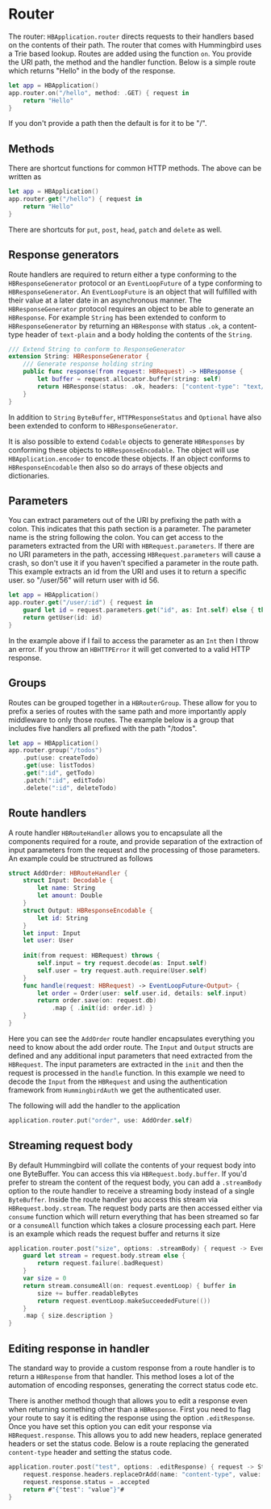 #  Router

The router: `HBApplication.router` directs requests to their handlers based on the contents of their path. The router that comes with Hummingbird uses a Trie based lookup. Routes are added using the function `on`. You provide the URI path, the method and the handler function. Below is a simple route which returns "Hello" in the body of the response.

```swift
let app = HBApplication()
app.router.on("/hello", method: .GET) { request in
    return "Hello"
}
```
If you don't provide a path then the default is for it to be "/".

## Methods

There are shortcut functions for common HTTP methods. The above can be written as

```swift
let app = HBApplication()
app.router.get("/hello") { request in
    return "Hello"
}
```

There are shortcuts for `put`, `post`, `head`, `patch` and `delete` as well.

## Response generators

Route handlers are required to return either a type conforming to the `HBResponseGenerator` protocol or an `EventLoopFuture` of a type conforming to `HBResponseGenerator`. An `EventLoopFuture` is an object that will fulfilled with their value at a later date in an asynchronous manner. The `HBResponseGenerator` protocol requires an object to be able to generate an `HBResponse`. For example `String` has been extended to conform to `HBResponseGenerator` by returning an `HBResponse` with status `.ok`,  a content-type header of `text-plain` and a body holding the contents of the `String`. 
```swift
/// Extend String to conform to ResponseGenerator
extension String: HBResponseGenerator {
    /// Generate response holding string
    public func response(from request: HBRequest) -> HBResponse {
        let buffer = request.allocator.buffer(string: self)
        return HBResponse(status: .ok, headers: ["content-type": "text/plain; charset=utf-8"], body: .byteBuffer(buffer))
    }
}
```

In addition to `String` `ByteBuffer`, `HTTPResponseStatus` and `Optional` have also been extended to conform to `HBResponseGenerator`.

It is also possible to extend `Codable` objects to generate `HBResponses` by conforming these objects to `HBResponseEncodable`. The object will use `HBApplication.encoder` to encode these objects. If an object conforms to `HBResponseEncodable` then also so do arrays of these objects and dictionaries.

## Parameters

You can extract parameters out of the URI by prefixing the path with a colon. This indicates that this path section is a parameter. The parameter name is the string following the colon. You can get access to the parameters extracted from the URI with `HBRequest.parameters`. If there are no URI parameters in the path, accessing `HBRequest.parameters` will cause a crash, so don't use it if you haven't specified a parameter in the route path. This example extracts an id from the URI and uses it to return a specific user. so "/user/56" will return user with id 56. 

```swift
let app = HBApplication()
app.router.get("/user/:id") { request in
    guard let id = request.parameters.get("id", as: Int.self) else { throw HBHTTPError(.badRequest) }
    return getUser(id: id)
}
```
In the example above if I fail to access the parameter as an `Int` then I throw an error. If you throw an `HBHTTPError` it will get converted to a valid HTTP response.

## Groups

Routes can be grouped together in a `HBRouterGroup`.  These allow for you to prefix a series of routes with the same path and more importantly apply middleware to only those routes. The example below is a group that includes five handlers all prefixed with the path "/todos".

```swift
let app = HBApplication()
app.router.group("/todos")
    .put(use: createTodo)
    .get(use: listTodos)
    .get(":id", getTodo)
    .patch(":id", editTodo)
    .delete(":id", deleteTodo)
```

## Route handlers

A route handler `HBRouteHandler` allows you to encapsulate all the components required for a route, and provide separation of the extraction of input parameters from the request and the processing of those parameters. An example could be structrured as follows

```swift
struct AddOrder: HBRouteHandler {
    struct Input: Decodable {
        let name: String
        let amount: Double
    }
    struct Output: HBResponseEncodable {
        let id: String
    }
    let input: Input
    let user: User
    
    init(from request: HBRequest) throws {
        self.input = try request.decode(as: Input.self)
        self.user = try request.auth.require(User.self)
    }
    func handle(request: HBRequest) -> EventLoopFuture<Output> {
        let order = Order(user: self.user.id, details: self.input)
        return order.save(on: request.db)
            .map { .init(id: order.id) }
    }
}
```
Here you can see the `AddOrder` route handler encapsulates everything you need to know about the add order route. The `Input` and `Output` structs are defined and any additional input parameters that need extracted from the `HBRequest`. The input parameters are extracted in the `init` and then the request is processed in the `handle` function. In this example we need to decode the `Input` from the `HBRequest` and using the authentication framework from `HummingbirdAuth` we get the authenticated user. 

The following will add the handler to the application
```swift
application.router.put("order", use: AddOrder.self)
```

## Streaming request body

By default Hummingbird will collate the contents of your request body into one ByteBuffer. You can access this via `HBRequest.body.buffer`. If you'd prefer to stream the content of the request body, you can add a `.streamBody` option to the route handler to receive a streaming body instead of a single `ByteBuffer`. Inside the route handler you access this stream via `HBRequest.body.stream`. The request body parts are then accessed either via `consume` function which will return everything that has been streamed so far or a `consumeAll` function which takes a closure processing each part. Here is an example which reads the request buffer and returns it size
```swift
application.router.post("size", options: .streamBody) { request -> EventLoopFuture<String> in
    guard let stream = request.body.stream else { 
        return request.failure(.badRequest)
    }
    var size = 0
    return stream.consumeAll(on: request.eventLoop) { buffer in
        size += buffer.readableBytes
        return request.eventLoop.makeSucceededFuture(())
    }
    .map { size.description }
}
```

## Editing response in handler

The standard way to provide a custom response from a route handler is to return a `HBResponse` from that handler. This method loses a lot of the automation of encoding responses, generating the correct status code etc. 

There is another method though that allows you to edit a response even when returning something other than a `HBResponse`. First you need to flag your route to say it is editing the response using the option `.editResponse`. Once you have set this option you can edit your response via `HBRequest.response`. This allows you to add new headers, replace generated headers or set the status code. Below is a route replacing the generated `content-type` header and setting the status code.
```swift
application.router.post("test", options: .editResponse) { request -> String in
    request.response.headers.replaceOrAdd(name: "content-type", value: "application/json")
    request.response.status = .accepted
    return #"{"test": "value"}"#
}
```
